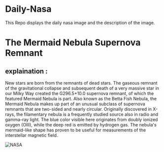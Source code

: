 # Daily-Nasa

This Repo displays the daily nasa image and the description of the image.

<!--NASA-->
# The Mermaid Nebula Supernova Remnant
## explaination :

New stars are born from the remnants of dead stars. The gaseous remnant of the gravitational collapse and subsequent death of a very massive star in our Milky Way created the G296.5+10.0 supernova remnant, of which the featured Mermaid Nebula is part. Also known as the Betta Fish Nebula, the Mermaid Nebula makes up part of an unusual subclass of supernova remnants that are two-sided and nearly circular. Originally discovered in X-rays, the filamentary nebula is a frequently studied source also in radio and gamma-ray light.  The blue color visible here originates from doubly ionized oxygen (OIII), while the deep red is emitted by hydrogen gas. The nebula's mermaid-like shape has proven to be useful for measurements of the interstellar magnetic field.

![NASA](https://apod.nasa.gov/apod/image/2409/Mermaid_Corke_1080.jpg)
<!--/NASA-->